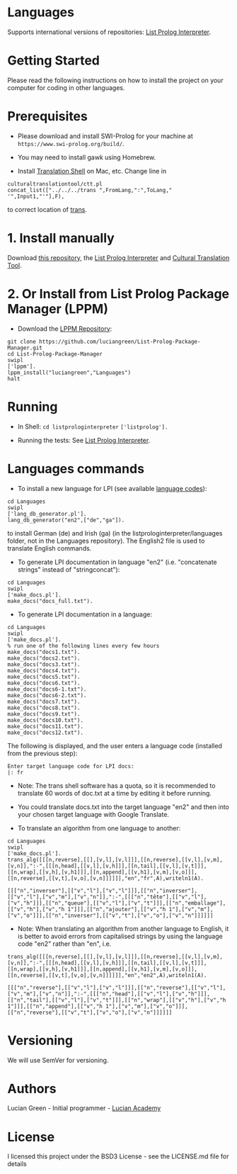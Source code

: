 # Languages

Supports international versions of repositories: <a href="https://github.com/luciangreen/listprologinterpreter">List Prolog Interpreter</a>.

# Getting Started

Please read the following instructions on how to install the project on your computer for coding in other languages.

# Prerequisites

* Please download and install SWI-Prolog for your machine at `https://www.swi-prolog.org/build/`.

* You may need to install gawk using Homebrew.

* Install <a href="https://github.com/soimort/translate-shell">Translation Shell</a> on Mac, etc.
Change line in
```
culturaltranslationtool/ctt.pl
concat_list(["../../../trans ",FromLang,":",ToLang," '",Input1,"'"],F),
```
to correct location of <a href="https://github.com/soimort/translate-shell">trans</a>.

# 1. Install manually

Download <a href="http://github.com/luciangreen/Languages/">this repository</a>, the <a href="https://github.com/luciangreen/listprologinterpreter">List Prolog Interpreter</a> and <a href="https://github.com/luciangreen/culturaltranslationtool">Cultural Translation Tool</a>.

# 2. Or Install from List Prolog Package Manager (LPPM)

* Download the <a href="https://github.com/luciangreen/List-Prolog-Package-Manager">LPPM Repository</a>:

```
git clone https://github.com/luciangreen/List-Prolog-Package-Manager.git
cd List-Prolog-Package-Manager
swipl
['lppm'].
lppm_install("luciangreen","Languages")
halt
```

# Running

* In Shell:
`cd listprologinterpreter`
`['listprolog'].`    

* Running the tests: See <a href="https://github.com/luciangreen/listprologinterpreter">List Prolog Interpreter</a>.

# Languages commands

* To install a new language for LPI (see available <a href="https://github.com/soimort/translate-shell">language codes</a>):
```
cd Languages
swipl
['lang_db_generator.pl'].
lang_db_generator("en2",["de","ga"]).
```
to install German (de) and Irish (ga) (in the listprologinterpreter/languages folder, not in the Languages repository).  The English2 file is used to translate English commands.

* To generate LPI documentation in language "en2" (i.e. "concatenate strings" instead of "stringconcat"):
```
cd Languages
swipl
['make_docs.pl'].
make_docs("docs_full.txt").
```

* To generate LPI documentation in a language:
```
cd Languages
swipl
['make_docs.pl'].
% run one of the following lines every few hours
make_docs("docs1.txt"). 
make_docs("docs2.txt").
make_docs("docs3.txt").
make_docs("docs4.txt").
make_docs("docs5.txt").
make_docs("docs6.txt").
make_docs("docs6-1.txt").
make_docs("docs6-2.txt").
make_docs("docs7.txt").
make_docs("docs8.txt").
make_docs("docs9.txt").
make_docs("docs10.txt").
make_docs("docs11.txt").
make_docs("docs12.txt").
```

The following is displayed, and the user enters a language code (installed from the previous step):
```
Enter target language code for LPI docs:
|: fr
```

* Note: The trans shell software has a quota, so it is recommended to translate 60 words of doc.txt at a time by editing it before running.

* You could translate docs.txt into the target language "en2" and then into your chosen target language with Google Translate.

* To translate an algorithm from one language to another:

```
cd Languages
swipl
['make_docs.pl'].
trans_alg([[[n,reverse],[[],[v,l],[v,l]]],[[n,reverse],[[v,l],[v,m],[v,n]],":-",[[[n,head],[[v,l],[v,h]]],[[n,tail],[[v,l],[v,t]]],[[n,wrap],[[v,h],[v,h1]]],[[n,append],[[v,h1],[v,m],[v,o]]],[[n,reverse],[[v,t],[v,o],[v,n]]]]]],"en","fr",A),writeln1(A).

[[["n","inverser"],[["v","l"],["v","l"]]],[["n","inverser"],[["v","l"],["v","m"],["v","n"]],":-",[[["n","tête"],[["v","l"],["v","h"]]],[["n","queue"],[["v","l"],["v","t"]]],[["n","emballage"],[["v","h"],["v","h 1"]]],[["n","ajouter"],[["v","h 1"],["v","m"],["v","o"]]],[["n","inverser"],[["v","t"],["v","o"],["v","n"]]]]]]
```

* Note: When translating an algorithm from another language to English, it is better to avoid errors from capitalised strings by using the language code "en2" rather than "en", i.e.

```
trans_alg([[[n,reverse],[[],[v,l],[v,l]]],[[n,reverse],[[v,l],[v,m],[v,n]],":-",[[[n,head],[[v,l],[v,h]]],[[n,tail],[[v,l],[v,t]]],[[n,wrap],[[v,h],[v,h1]]],[[n,append],[[v,h1],[v,m],[v,o]]],[[n,reverse],[[v,t],[v,o],[v,n]]]]]],"en","en2",A),writeln1(A).

[[["n","reverse"],[["v","l"],["v","l"]]],[["n","reverse"],[["v","l"],["v","m"],["v","n"]],":-",[[["n","head"],[["v","l"],["v","h"]]],[["n","tail"],[["v","l"],["v","t"]]],[["n","wrap"],[["v","h"],["v","h 1"]]],[["n","append"],[["v","h 1"],["v","m"],["v","o"]]],[["n","reverse"],[["v","t"],["v","o"],["v","n"]]]]]]
```

# Versioning

We will use SemVer for versioning.

# Authors

Lucian Green - Initial programmer - <a href="https://www.lucianacademy.com/">Lucian Academy</a>

# License

I licensed this project under the BSD3 License - see the LICENSE.md file for details
